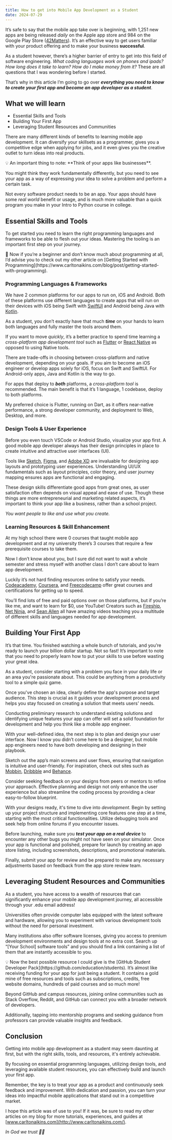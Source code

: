 ```yaml
---
title: How to get into Mobile App Development as a Student
date: 2024-07-29
---
```


It’s safe to say that the mobile app take over is beginning, with 1,251 new apps are being released *daily* on the Apple app store and 984 on the Google Play Store ([42Matters](https://42matters.com/google-play-statistics-and-trends)). It’s an effective way to get users familiar with your product offering and to make your business **successful**.

As a student however, there’s a higher barrier of entry to get into this field of software engineering. *What coding languages work on phones and ipads? How long does it take to learn? How do I make money from it?* These are all questions that I was wondering before I started.

That’s why in this article I’m going to go over ***everything you need to know to create your first app and become an app developer as a student***.

## What we will learn

- Essential Skills and Tools
- Building Your First App
- Leveraging Student Resources and Communities

There are many different kinds of benefits to learning mobile app development. It can diversify your skillsets as a programmer, gives you a competitive edge when applying for jobs, and it even gives you the creative outlet to turn ideas into real products.

<aside>
💡 An important thing to note: **Think of your apps like businesses**.

</aside>

You might think they work fundamentally differently, but you need to see your app as a way of expressing your idea to solve a problem and perform a certain task.

Not every software product needs to be an app. Your apps should have some *real world* benefit or usage, and is much more valuable than a quick program you make in your Intro to Python course in college.

## Essential Skills and Tools

To get started you need to learn the right programming languages and frameworks to be able to flesh out your ideas. Mastering the tooling is an important first step on your journey. 

<aside>
🔗 Now if you’re a beginner and don’t know much about programming at all, I’d advise you to check out my other article on [Getting Started with Programming](https://www.carltonaikins.com/blog/post/getting-started-with-programming).

</aside>

### Programming Languages & Frameworks

We have 2 common platforms for our apps to run on, iOS and Android. Both of these platforms use different languages to create apps that will run on their devices with iOS being Swift with [SwiftUI](https://developer.apple.com/xcode/swiftui/) and Android being Java with [Kotlin](https://www.google.com/search?q=kotlin&sourceid=chrome&ie=UTF-8). 

As a student, you don’t exactly have that much ***time*** on your hands to learn both languages and fully master the tools around them. 

If you want to move *quickly*, it’s a better practice to spend time learning a *cross-platform app development tool* such as [Flutter](https://www.flutter.dev) or [React Native](https://reactnative.dev/) as opposed to using Native tools.

There are trade-offs in choosing between cross-platform and native development, depending on your goals. If you aim to become an iOS engineer or develop apps solely for iOS, focus on Swift and SwiftUI. For Android-only apps, Java and Kotlin is the way to go. 

For apps that deploy to ***both*** platforms, a *cross-platform tool* is recommended. The main benefit is that it’s 1 language, 1 codebase, deploy to both platforms. 

My preferred choice is Flutter, running on Dart, as it offers near-native performance, a strong developer community, and deployment to Web, Desktop, and more.

### Design Tools & User Experience

Before you even touch VSCode or Android Studio, visualize your app first. A good mobile app developer always has their design principles in place to create intuitive and attractive user interfaces (UI).

Tools like [Sketch](https://www.sketch.com/), [Figma](https://www.figma.com), and [Adobe XD](https://adobexdplatform.com/) are invaluable for designing app layouts and prototyping user experiences. Understanding UI/UX fundamentals such as layout principles, color theory, and user journey mapping ensures apps are functional and engaging.

These design skills differentiate good apps from great ones, as user satisfaction often depends on visual appeal and ease of use. Though these things are more entrepreneurial and marketing related aspects, it’s important to think your app like a business, rather than a school project. 

*You want people to like and use what you create.*

### Learning Resources & Skill Enhancement

At my high school there were 0 courses that taught mobile app development and at my university there’s 3 courses that require a few prerequisite courses to take them. 

Now I don’t know about you, but I sure did not want to wait a whole semester and stress myself with another class I don’t care about to learn app development. 

Luckily it’s not hard finding resources online to satisfy your needs. [Codeacademy](https://www.codecademy.com/), [Coursera](https://www.coursera.org/), and [Freecodecamp](https://www.freecodecamp.org/) offer great courses and certifications for getting up to speed.

You’ll find lots of free and paid options over on those platforms, but if you’re like me, and want to learn for $0, use YouTube! Creators such as [Fireship](https://www.youtube.com/@Fireship), [Net Ninja](https://www.youtube.com/@NetNinja), and [Sean Allen](https://www.youtube.com/@seanallen) all have amazing videos teaching you a multitude of different skills and languages needed for app development.

## Building Your First App

It’s that time. You finished watching a whole bunch of tutorials, and you’re ready to launch your billion dollar startup. Not so fast! It’s important to note that you need to properly learn how to put your skills to use before wasting your great idea.

As a student, consider starting with a problem you face in your daily life or an area you're passionate about. This could be anything from a productivity tool to a simple quiz game. 

Once you've chosen an idea, clearly define the app's purpose and target audience. This step is crucial as it guides your development process and helps you stay focused on creating a solution that meets users' needs. 

Conducting preliminary research to understand existing solutions and identifying unique features your app can offer will set a solid foundation for development and help you think like a mobile app engineer.

With your well-defined idea, the next step is to plan and design your user interface. Now I know you didn’t come here to be a designer, but mobile app engineers need to have both developing and designing in their playbook. 

Sketch out the app’s main screens and user flows, ensuring that navigation is intuitive and user-friendly. For inspiration, check out sites such as [Mobbin](https://www.mobbin.com), [Dribbble](https://www.dribbble.com) and [Behance](https://www.behance.net). 

Consider seeking feedback on your designs from peers or mentors to refine your approach. Effective planning and design not only enhance the user experience but also streamline the coding process by providing a clear easy-to-follow blueprint.

With your designs ready, it's time to dive into *development*. Begin by setting up your project structure and implementing core features one step at a time, starting with the most critical functionalities. Utilize debugging tools and seek help from online forums if you encounter issues.

Before launching, make sure you ***test your app on a real device*** to encounter any other bugs you might not have seen on your simulator. Once your app is functional and polished, prepare for launch by creating an app store listing, including screenshots, descriptions, and promotional materials. 

Finally, submit your app for review and be prepared to make any necessary adjustments based on feedback from the app store review team.

## Leveraging Student Resources and Communities

As a student, you have access to a wealth of resources that can significantly enhance your mobile app development journey, all accessible through your .edu email address!

Universities often provide computer labs equipped with the latest software and hardware, allowing you to experiment with various development tools without the need for personal investment. 

Many institutions also offer software licenses, giving you access to premium development environments and design tools at no extra cost. Search up “[Your School] software tools” and you should find a link containing a list of them that are instantly accessible to you.

<aside>
💡 Now the best possible resource I could give is the [GitHub Student Developer Pack](https://github.com/education/students). It’s almost like receiving funding for your app for just being a student. It contains a gold mine of free resources and tools such as subscriptions, credits, free website domains, hundreds of paid courses and so much more!

</aside>

Beyond GitHub and campus resources, joining online communities such as Stack Overflow, Reddit, and GitHub can connect you with a broader network of developers.

Additionally, tapping into mentorship programs and seeking guidance from professors can provide valuable insights and feedback.

## Conclusion

Getting into mobile app development as a student may seem daunting at first, but with the right skills, tools, and resources, it's entirely achievable. 

By focusing on essential programming languages, utilizing design tools, and leveraging available student resources, you can effectively build and launch your first app. 

Remember, the key is to treat your app as a product and continuously seek feedback and improvement. With dedication and passion, you can turn your ideas into impactful mobile applications that stand out in a competitive market.

I hope this article was of use to you! If it was, be sure to read my other articles on my blog for more tutorials, experiences, and guides at [www.carltonaikins.com](http://www.carltonaikins.com/).

*In God we trust 🙏🏾*
